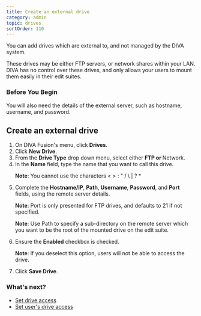```yaml
---
title: Create an external drive
category: admin
topic: drives
sortOrder: 110
---
```


You can add drives which are external to, and not managed by the DIVA system.

These drives may be either FTP servers, or network shares within your LAN.
DIVA has no control over these drives, and only allows your users to mount them easily in their edit suites.

### Before You Begin

You will also need the details of the external server, such as hostname, username, and password.

## Create an external drive

<ol>

  <li>On DIVA Fusion's menu, click <strong>Drives</strong>.</li>

  <li>Click <strong>New Drive</strong>.</li>

  <li>From the <strong>Drive Type</strong> drop down menu, select either <strong>FTP or </strong>Network.</li>

  <li>
    In the <strong>Name</strong> field, type the name that you want to call this drive.
    <p class="note"><strong>Note</strong>: You cannot use the characters < > : " / \ | ? * </p>
  </li>

  <li>
    Complete the <strong>Hostname/IP</strong>, <strong>Path</strong>, <strong>Username</strong>, <strong>Password</strong>, and <strong>Port</strong> fields, using the remote server details.
    <p class="note"><strong>Note</strong>: Port is only presented for FTP drives, and defaults to 21 if not specified.</p>
    <p class="note"><strong>Note</strong>: Use Path to specify a sub-directory on the remote server which you want to be the root of the mounted drive on the edit suite.</p>
  </li>

  <li>
    Ensure the <strong>Enabled</strong> checkbox is checked.
    <p class="note"><strong>Note</strong>: If you deselect this option, users will not be able to access the drive.</p>
  </li>

  <li>Click <strong>Save Drive</strong>.</li>

</ol>

### What's next?

- [Set drive access](/v3/admin/set-drive-access.html)
- [Set user's drive access](/v3/admin/set-user-drive-access.html)
